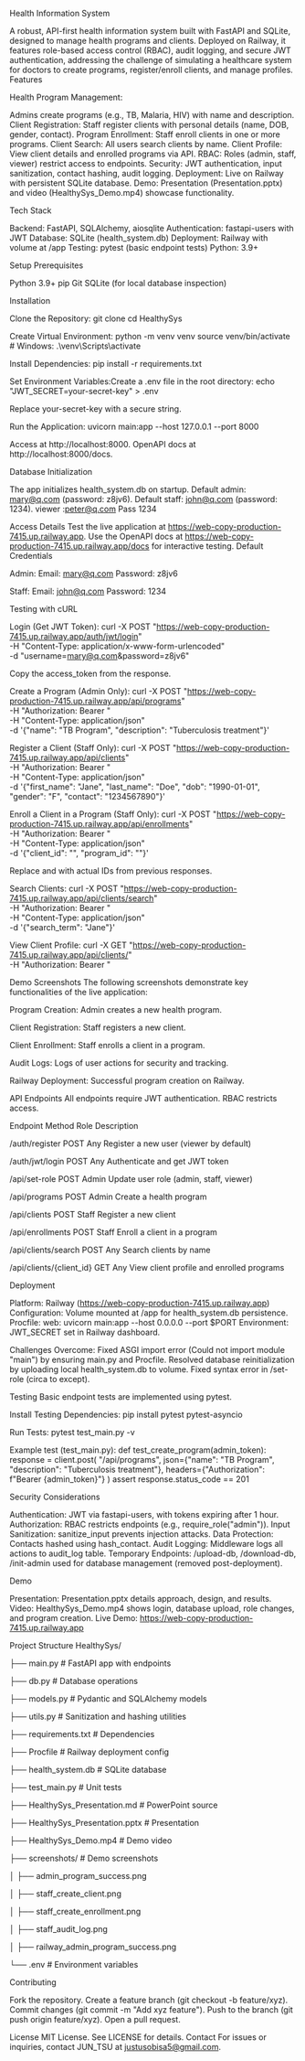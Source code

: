 Health Information System

A robust, API-first health information system built with FastAPI and SQLite, designed to manage health programs and clients. Deployed on Railway, it features role-based access control (RBAC), audit logging, and secure JWT authentication, addressing the challenge of simulating a healthcare system for doctors to create programs, register/enroll clients, and manage profiles.
Features

Health Program Management:

Admins create programs (e.g., TB, Malaria, HIV) with name and description.
Client Registration: Staff register clients with personal details (name, DOB, gender, contact).
Program Enrollment: Staff enroll clients in one or more programs.
Client Search: All users search clients by name.
Client Profile: View client details and enrolled programs via API.
RBAC: Roles (admin, staff, viewer) restrict access to endpoints.
Security: JWT authentication, input sanitization, contact hashing, audit logging.
Deployment: Live on Railway with persistent SQLite database.
Demo: Presentation (Presentation.pptx) and video (HealthySys_Demo.mp4) showcase functionality.

Tech Stack

Backend: FastAPI, SQLAlchemy, aiosqlite
Authentication: fastapi-users with JWT
Database: SQLite (health_system.db)
Deployment: Railway with volume at /app
Testing: pytest (basic endpoint tests)
Python: 3.9+

Setup
Prerequisites

Python 3.9+
pip
Git
SQLite (for local database inspection)

Installation

Clone the Repository:
git clone <your-repo-url>
cd HealthySys


Create Virtual Environment:
python -m venv venv
source venv/bin/activate  # Windows: .\venv\Scripts\activate


Install Dependencies:
pip install -r requirements.txt


Set Environment Variables:Create a .env file in the root directory:
echo "JWT_SECRET=your-secret-key" > .env

Replace your-secret-key with a secure string.

Run the Application:
uvicorn main:app --host 127.0.0.1 --port 8000

Access at http://localhost:8000. OpenAPI docs at http://localhost:8000/docs.


Database Initialization

The app initializes health_system.db on startup.
Default admin: mary@q.com (password: z8jv6).
Default staff: john@q.com (password: 1234).
viewer :peter@q.com Pass 1234

Access Details
Test the live application at https://web-copy-production-7415.up.railway.app. Use the OpenAPI docs at https://web-copy-production-7415.up.railway.app/docs for interactive testing.
Default Credentials

Admin:
Email: mary@q.com
Password: z8jv6


Staff:
Email: john@q.com
Password: 1234


Testing with cURL

Login (Get JWT Token):
curl -X POST "https://web-copy-production-7415.up.railway.app/auth/jwt/login" \
-H "Content-Type: application/x-www-form-urlencoded" \
-d "username=mary@q.com&password=z8jv6"

Copy the access_token from the response.

Create a Program (Admin Only):
curl -X POST "https://web-copy-production-7415.up.railway.app/api/programs" \
-H "Authorization: Bearer <admin-token>" \
-H "Content-Type: application/json" \
-d '{"name": "TB Program", "description": "Tuberculosis treatment"}'


Register a Client (Staff Only):
curl -X POST "https://web-copy-production-7415.up.railway.app/api/clients" \
-H "Authorization: Bearer <staff-token>" \
-H "Content-Type: application/json" \
-d '{"first_name": "Jane", "last_name": "Doe", "dob": "1990-01-01", "gender": "F", "contact": "1234567890"}'


Enroll a Client in a Program (Staff Only):
curl -X POST "https://web-copy-production-7415.up.railway.app/api/enrollments" \
-H "Authorization: Bearer <staff-token>" \
-H "Content-Type: application/json" \
-d '{"client_id": "<client-uuid>", "program_id": "<program-uuid>"}'

Replace <client-uuid> and <program-uuid> with actual IDs from previous responses.

Search Clients:
curl -X POST "https://web-copy-production-7415.up.railway.app/api/clients/search" \
-H "Authorization: Bearer <token>" \
-H "Content-Type: application/json" \
-d '{"search_term": "Jane"}'


View Client Profile:
curl -X GET "https://web-copy-production-7415.up.railway.app/api/clients/<client-uuid>" \
-H "Authorization: Bearer <token>"


Demo Screenshots
The following screenshots demonstrate key functionalities of the live application:

Program Creation: Admin creates a new health program.

Client Registration: Staff registers a new client.

Client Enrollment: Staff enrolls a client in a program.

Audit Logs: Logs of user actions for security and tracking.

Railway Deployment: Successful program creation on Railway.


API Endpoints
All endpoints require JWT authentication. RBAC restricts access.



Endpoint
Method
Role
Description



/auth/register
POST
Any
Register a new user (viewer by default)


/auth/jwt/login
POST
Any
Authenticate and get JWT token


/api/set-role
POST
Admin
Update user role (admin, staff, viewer)


/api/programs
POST
Admin
Create a health program


/api/clients
POST
Staff
Register a new client


/api/enrollments
POST
Staff
Enroll a client in a program


/api/clients/search
POST
Any
Search clients by name


/api/clients/{client_id}
GET
Any
View client profile and enrolled programs


Deployment

Platform: Railway (https://web-copy-production-7415.up.railway.app)
Configuration:
Volume mounted at /app for health_system.db persistence.
Procfile: web: uvicorn main:app --host 0.0.0.0 --port $PORT
Environment: JWT_SECRET set in Railway dashboard.


Challenges Overcome:
Fixed ASGI import error (Could not import module "main") by ensuring main.py and Procfile.
Resolved database reinitialization by uploading local health_system.db to volume.
Fixed syntax error in /set-role (circa to except).



Testing
Basic endpoint tests are implemented using pytest.

Install Testing Dependencies:
pip install pytest pytest-asyncio


Run Tests:
pytest test_main.py -v



Example test (test_main.py):
def test_create_program(admin_token):
    response = client.post(
        "/api/programs",
        json={"name": "TB Program", "description": "Tuberculosis treatment"},
        headers={"Authorization": f"Bearer {admin_token}"}
    )
    assert response.status_code == 201

Security Considerations

Authentication: JWT via fastapi-users, with tokens expiring after 1 hour.
Authorization: RBAC restricts endpoints (e.g., require_role("admin")).
Input Sanitization: sanitize_input prevents injection attacks.
Data Protection: Contacts hashed using hash_contact.
Audit Logging: Middleware logs all actions to audit_log table.
Temporary Endpoints: /upload-db, /download-db, /init-admin used for database management (removed post-deployment).

Demo

Presentation: Presentation.pptx details approach, design, and results.
Video: HealthySys_Demo.mp4 shows login, database upload, role changes, and program creation.
Live Demo: https://web-copy-production-7415.up.railway.app

Project Structure
HealthySys/

├── main.py             # FastAPI app with endpoints

├── db.py              # Database operations

├── models.py          # Pydantic and SQLAlchemy models

├── utils.py           # Sanitization and hashing utilities

├── requirements.txt   # Dependencies

├── Procfile           # Railway deployment config

├── health_system.db   # SQLite database

├── test_main.py       # Unit tests

├── HealthySys_Presentation.md  # PowerPoint source

├── HealthySys_Presentation.pptx  # Presentation

├── HealthySys_Demo.mp4  # Demo video

├── screenshots/       # Demo screenshots

│   ├── admin_program_success.png

│   ├── staff_create_client.png

│   ├── staff_create_enrollment.png

│   ├── staff_audit_log.png

│   ├── railway_admin_program_success.png

└── .env               # Environment variables


Contributing

Fork the repository.
Create a feature branch (git checkout -b feature/xyz).
Commit changes (git commit -m "Add xyz feature").
Push to the branch (git push origin feature/xyz).
Open a pull request.

License
MIT License. See LICENSE for details.
Contact
For issues or inquiries, contact JUN_TSU at justusobisa5@gmail.com.
